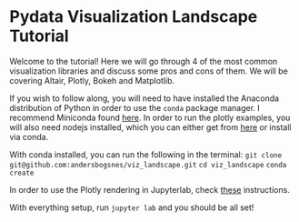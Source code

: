 # Pydata Visualization Landscape Tutorial

Welcome to the tutorial! Here we will go through 4 of the most common visualization libraries and discuss some pros and cons of them. We will be covering Altair, Plotly, Bokeh and Matplotlib.

If you wish to follow along, you will need to have installed the Anaconda distribution of Python
in order to use the `conda` package manager. I recommend Miniconda found [here](https://docs.conda.io/en/latest/miniconda.html). In order to run the plotly examples, you will also need nodejs installed, which you can either get from [here](https://nodejs.org/en/) or install via conda.

With conda installed, you can run the following in the terminal:
`git clone git@github.com:andersbogsnes/viz_landscape.git`
`cd viz_landscape`
`conda create`

In order to use the Plotly rendering in Jupyterlab, check [these](https://plot.ly/python/getting-started/#jupyterlab-support-python-35) instructions.

With everything setup, run `jupyter lab` and you should be all set!